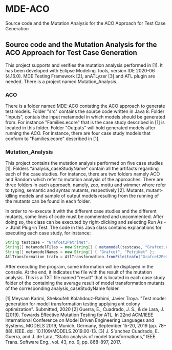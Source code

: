 # MDE-ACO
Source code and the Mutation Analysis for the ACO Approach for Test Case Generation 

## Source code and the Mutation Analysis for the ACO Approach for Test Case Generation 

This project supports and verifies the mutation analysis performed in [1]. It has been developed with Eclipse Modeling Tools, version IDE 2020-06 (4.16.0). MDE Testing Framework [2], anATLyzer [3] and ATL plugin are needed. There is a project named Mutation_Analysis.

### ACO
There is a folder named MDE-ACO contating the ACO approach to generate test models. Folder "src" contains the source code written in Java 8. Folder "Inputs", contais the input metamodel in which models should be generated from. For instance "Families.ecore" that is the case study described in [1] is located in this folder. Folder "Outputs" will hold generated models after running the ACO. For instance, there are four case study models that conform to "Families.ecore" described in [1].

### Mutation_Analysis

This project contains the mutation analysis performed on five case studies [1]. Folders “analysis_caseStudyName” contain all the artifacts regarding each of the case studies. For instance, there are two folders namely ACO and Random which refer to mutation analysis of the approaches. There are three folders in each approach, namely, zoo, mottu and wimmer where refer to typing, semantic and syntax mutants, respectively [2]. Mutants, mutant-killing models and sample of output models resulting from the running of the mutants can be found in each folder.

In order to re-execute it with the different case studies and the different mutants, some lines of code must be commented and uncommented. After doing so, the class can be executed by right-clicking and selecting Run As -> JUnit Plug-in Test. The code in this Java class contains explanations for executing each case study, for instance:

```java
String testcase = "Grafcet2PetriNet";
String[] metamodelFiles = new String[] { metamodel(testcase, "Grafcet.ecore"), metamodel(testcase, "PetriNet.ecore") };
String[] metamodelNames = new String[] { "Grafcet", "PetriNet" };	
AtlTransformation trafo = AtlTransformation.fromFile(trafo("Grafcet2PetriNet", "Grafcet2PetriNet.atl"), metamodelFiles, metamodelNames);
```

After executing the program, some information will be displayed in the console. At the end, it indicates the file with the result of the mutation analysis. This is a TXT file named "result" that is located in each case study folder of the containing the average result of model transformation mutants of the corresponding analysis_caseStudyName folder.


[1] Meysam Karimi, Shekoufeh Kolahdouz-Rahimi, Javier Troya. "Test model generation for model transformation testing applying ant colony optimization". Submitted, 2020
[2] Guerra, E., Cuadrado, J. S., & de Lara, J. (2019). Towards Effective Mutation Testing for ATL. In 22nd ACM/IEEE International Conference on Model Driven Engineering Languages and Systems, MODELS 2019, Munich, Germany, September 15-20, 2019 (pp. 78–88). IEEE. doi: 10.1109/MODELS.2019.00-13.
[3] J. S´anchez Cuadrado, E. Guerra, and J. de Lara, “Static analysis of model transformations,” IEEE Trans. Software Eng., vol. 43, no. 9, pp. 868–897, 2017.
